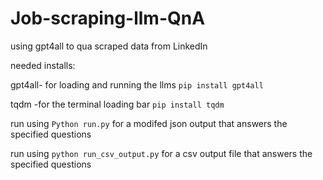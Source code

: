 # Job-scraping-llm-QnA
using gpt4all to qua scraped data from LinkedIn

needed installs: 


gpt4all- for loading and running the llms
`pip install gpt4all`

tqdm -for the terminal loading bar
`pip install tqdm`

run using `Python run.py` for a modifed json output that answers the specified questions

run using `python run_csv_output.py` for a csv output file that answers the specified questions

